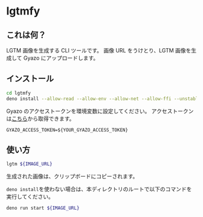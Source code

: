 # lgtmfy

## これは何？

LGTM 画像を生成する CLI ツールです。 画像 URL をうけとり、LGTM
画像を生成して Gyazo にアップロードします。

## インストール

```sh
cd lgtmfy
deno install --allow-read --allow-env --allow-net --allow-ffi --unstable-ffi -g -f run.ts --name lgtm
```

Gyazo のアクセストークンを環境変数に設定してください。
アクセストークンは[こちら](https://gyazo.com/oauth/applications)から取得できます。

```.env
GYAZO_ACCESS_TOKEN=${YOUR_GYAZO_ACCESS_TOKEN}
```

## 使い方

```sh
lgtm ${IMAGE_URL}
```

生成された画像は、クリップボードにコピーされます。

`deno install`を使わない場合は、本ディレクトリのルートで以下のコマンドを実行してください。

```sh
deno run start ${IMAGE_URL}
```
